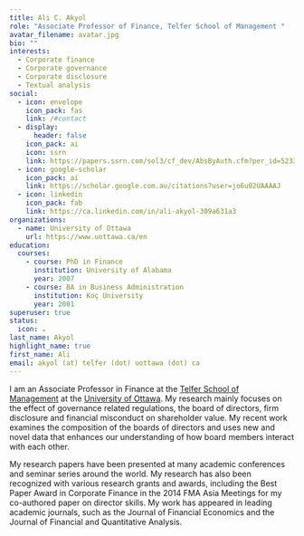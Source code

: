 ```yaml
---
title: Ali C. Akyol
role: "Associate Professor of Finance, Telfer School of Management "
avatar_filename: avatar.jpg
bio: ""
interests:
  - Corporate finance
  - Corporate governance
  - Corporate disclosure
  - Textual analysis
social:
  - icon: envelope
    icon_pack: fas
    link: /#contact
  - display:
      header: false
    icon_pack: ai
    icon: ssrn
    link: https://papers.ssrn.com/sol3/cf_dev/AbsByAuth.cfm?per_id=523338
  - icon: google-scholar
    icon_pack: ai
    link: https://scholar.google.com.au/citations?user=jo6u02UAAAAJ
  - icon: linkedin
    icon_pack: fab
    link: https://ca.linkedin.com/in/ali-akyol-309a631a3
organizations:
  - name: University of Ottawa
    url: https://www.uottawa.ca/en
education:
  courses:
    - course: PhD in Finance
      institution: University of Alabama
      year: 2007
    - course: BA in Business Administration
      institution: Koç University
      year: 2001
superuser: true
status:
  icon: ☕️
last_name: Akyol
highlight_name: true
first_name: Ali
email: akyol (at) telfer (dot) uottawa (dot) ca
---
```

I am an Associate Professor in Finance at the [Telfer School of Management](https://telfer.uottawa.ca/en/) at the [University of Ottawa](https://www.uottawa.ca/en). My research mainly focuses on the effect of governance related regulations, the board of directors, firm disclosure and financial misconduct on shareholder value. My recent work examines the composition of the boards of directors and uses new and novel data that enhances our understanding of how board members interact with each other.

My research papers have been presented at many academic conferences and seminar series around the world. My research has also been recognized with various research grants and awards, including the Best Paper Award in Corporate Finance in the 2014 FMA Asia Meetings for my co-authored paper on director skills. My work has appeared in leading academic journals, such as the Journal of Financial Economics and the Journal of Financial and Quantitative Analysis.
